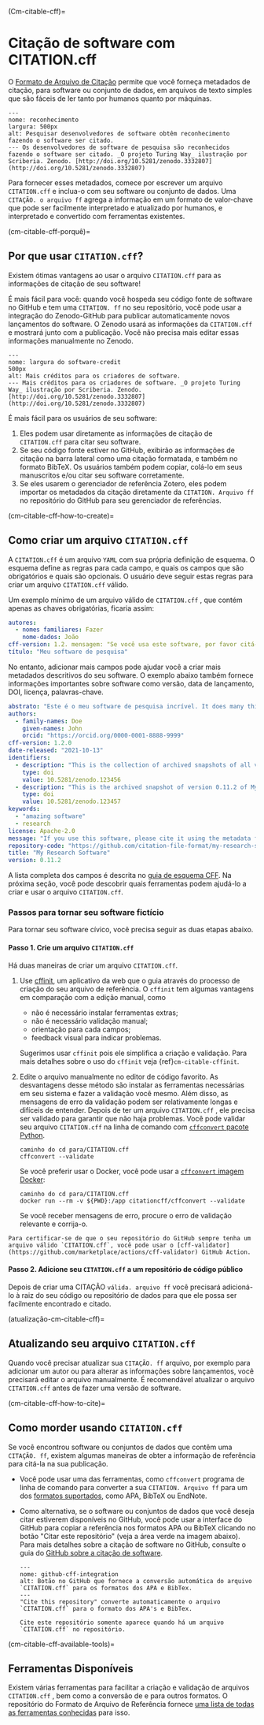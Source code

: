 (Cm-citable-cff)=
# Citação de software com CITATION.cff

O [Formato de Arquivo de Citação](https://citation-file-format.github.io) permite que você forneça metadados de citação, para software ou conjunto de dados, em arquivos de texto simples que são fáceis de ler tanto por humanos quanto por máquinas.

```{figure} ../../figures/recognition.jpg
---
nome: reconhecimento
largura: 500px
alt: Pesquisar desenvolvedores de software obtêm reconhecimento fazendo o software ser citado.
--- Os desenvolvedores de software de pesquisa são reconhecidos fazendo o software ser citado. _O projeto Turing Way_ ilustração por Scriberia. Zenodo. [http://doi.org/10.5281/zenodo.3332807](http://doi.org/10.5281/zenodo.3332807)
```

Para fornecer esses metadados, comece por escrever um arquivo `CITATION.cff` e inclua-o com seu software ou conjunto de dados. Uma `CITAÇÃO. o arquivo ff` agrega a informação em um formato de valor-chave que pode ser facilmente interpretado e atualizado por humanos, e interpretado e convertido com ferramentas existentes.

(cm-citable-cff-porquê)=
## Por que usar `CITATION.cff`?

Existem ótimas vantagens ao usar o arquivo `CITATION.cff` para as informações de citação de seu software!

É mais fácil para você: quando você hospeda seu código fonte de software no GitHub e tem uma `CITATION. ff` no seu repositório, você pode usar a integração do Zenodo-GitHub para publicar automaticamente novos lançamentos do software. O Zenodo usará as informações da `CITATION.cff` e mostrará junto com a publicação. Você não precisa mais editar essas informações manualmente no Zenodo.

```{figure} ../../figures/software-credit.jpg
---
nome: largura do software-credit
500px
alt: Mais créditos para os criadores de software.
--- Mais créditos para os criadores de software. _O projeto Turing Way_ ilustração por Scriberia. Zenodo. [http://doi.org/10.5281/zenodo.3332807](http://doi.org/10.5281/zenodo.3332807)
```

É mais fácil para os usuários de seu software:
1. Eles podem usar diretamente as informações de citação de `CITATION.cff` para citar seu software.
2. Se seu código fonte estiver no GitHub, exibirão as informações de citação na barra lateral como uma citação formatada, e também no formato BibTeX. Os usuários também podem copiar, colá-lo em seus manuscritos e/ou citar seu software corretamente.
3. Se eles usarem o gerenciador de referência Zotero, eles podem importar os metadados da citação diretamente da `CITATION. Arquivo ff` no repositório do GitHub para seu gerenciador de referências.

(cm-citable-cff-how-to-create)=
## Como criar um arquivo `CITATION.cff`

A `CITATION.cff` é um arquivo `YAML` com sua própria definição de esquema. O esquema define as regras para cada campo, e quais os campos que são obrigatórios e quais são opcionais. O usuário deve seguir estas regras para criar um arquivo `CITATION.cff` válido.

Um exemplo mínimo de um arquivo válido de `CITATION.cff` , que contém apenas as chaves obrigatórias, ficaria assim:

```yaml
autores:
  - nomes familiares: Fazer
    nome-dados: João
cff-version: 1.2. mensagem: "Se você usa este software, por favor citá-lo usando os metadados deste arquivo."
título: "Meu software de pesquisa"
```

No entanto, adicionar mais campos pode ajudar você a criar mais metadados descritivos do seu software. O exemplo abaixo também fornece informações importantes sobre software como versão, data de lançamento, DOI, licença, palavras-chave.

```yaml
abstrato: "Este é o meu software de pesquisa incrível. It does many things."
authors:
  - family-names: Doe
    given-names: John
    orcid: "https://orcid.org/0000-0001-8888-9999"
cff-version: 1.2.0
date-released: "2021-10-13"
identifiers:
  - description: "This is the collection of archived snapshots of all versions of My Research Software"
    type: doi
    value: 10.5281/zenodo.123456
  - description: "This is the archived snapshot of version 0.11.2 of My Research Software"
    type: doi
    value: 10.5281/zenodo.123457
keywords:
  - "amazing software"
  - research
license: Apache-2.0
message: "If you use this software, please cite it using the metadata from this file."
repository-code: "https://github.com/citation-file-format/my-research-software"
title: "My Research Software"
version: 0.11.2
```

A lista completa dos campos é descrita no [guia de esquema CFF](https://github.com/citation-file-format/citation-file-format/blob/main/schema-guide.md). Na próxima seção, você pode descobrir quais ferramentas podem ajudá-lo a criar e usar o arquivo `CITATION.cff`.

### Passos para tornar seu software fictício

Para tornar seu software cívico, você precisa seguir as duas etapas abaixo.

#### Passo 1. Crie um arquivo `CITATION.cff`

Há duas maneiras de criar um arquivo `CITATION.cff`.

1. Use [cffinit](https://citation-file-format.github.io/cff-initializer-javascript/), um aplicativo da web que o guia através do processo de criação do seu arquivo de referência. O `cffinit` tem algumas vantagens em comparação com a edição manual, como

    - não é necessário instalar ferramentas extras;
    - não é necessário validação manual;
    - orientação para cada campos;
    - feedback visual para indicar problemas.

    Sugerimos usar `cffinit` pois ele simplifica a criação e validação. Para mais detalhes sobre o uso do `cffinit` veja {ref}`cm-citable-cffinit`.

2. Edite o arquivo manualmente no editor de código favorito. As desvantagens desse método são instalar as ferramentas necessárias em seu sistema e fazer a validação você mesmo. Além disso, as mensagens de erro da validação podem ser relativamente longas e difíceis de entender. Depois de ter um arquivo `CITATION.cff` , ele precisa ser validado para garantir que não haja problemas. Você pode validar seu arquivo `CITATION.cff` na linha de comando com [`cffconvert` pacote Python](https://pypi.org/project/cffconvert/).

    ```shell
    caminho do cd para/CITATION.cff
    cffconvert --validate
    ```

    Se você preferir usar o Docker, você pode usar a [`cffconvert` imagem Docker](https://hub.docker.com/r/citationcff/cffconvert):

    ```shell
    caminho do cd para/CITATION.cff
    docker run --rm -v ${PWD}:/app citationcff/cffconvert --validate
    ```

    Se você receber mensagens de erro, procure o erro de validação relevante e corrija-o.

```{note}
Para certificar-se de que o seu repositório do GitHub sempre tenha um arquivo válido `CITATION.cff`, você pode usar o [cff-validator](https://github.com/marketplace/actions/cff-validator) GitHub Action.
```

#### Passo 2. Adicione seu `CITATION.cff` a um repositório de código público

Depois de criar uma CITAÇÃO `válida. arquivo ff` você precisará adicioná-lo à raiz do seu código ou repositório de dados para que ele possa ser facilmente encontrado e citado.

(atualização-cm-citable-cff)=
## Atualizando seu arquivo `CITATION.cff`

Quando você precisar atualizar sua `CITAÇÃO. ff` arquivo, por exemplo para adicionar um autor ou para alterar as informações sobre lançamentos, você precisará editar o arquivo manualmente. É recomendável atualizar o arquivo `CITATION.cff` antes de fazer uma versão de software.

(cm-citable-cff-how-to-cite)=
## Como morder usando `CITATION.cff`

Se você encontrou software ou conjuntos de dados que contêm uma `CITAÇÃO. ff`, existem algumas maneiras de obter a informação de referência para citá-la na sua publicação.

- Você pode usar uma das ferramentas, como `cffconvert` programa de linha de comando para converter a sua `CITATION. Arquivo ff` para um dos [formatos suportados](https://github.com/citation-file-format/cff-converter-python#supported-output-formats), como APA, BibTeX ou EndNote.

- Como alternativa, se o software ou conjuntos de dados que você deseja citar estiverem disponíveis no GitHub, você pode usar a interface do GitHub para copiar a referência nos formatos APA ou BibTeX clicando no botão "Citar este repositório" (veja a área verde na imagem abaixo). Para mais detalhes sobre a citação de software no GitHub, consulte o guia do [GitHub sobre a citação de software](https://docs.github.com/en/repositories/managing-your-repositorys-settings-and-features/customizing-your-repository/about-citation-files).

  ```{figure} ../../figures/github-cff-integration.jpg
  ---
  nome: github-cff-integration
  alt: Botão no GitHub que fornece a conversão automática do arquivo `CITATION.cff` para os formatos dos APA e BibTex.
  ---
  "Cite this repository" converte automaticamente o arquivo `CITATION.cff` para o formato dos APA's e BibTex.
  ```

  ```{note}
  Cite este repositório somente aparece quando há um arquivo `CITATION.cff` no repositório.
  ```

(cm-citable-cff-available-tools)=
## Ferramentas Disponíveis

Existem várias ferramentas para facilitar a criação e validação de arquivos `CITATION.cff` , bem como a conversão de e para outros formatos. O repositório do Formato de Arquivo de Referência fornece [uma lista de todas as ferramentas conhecidas](https://github.com/citation-file-format/citation-file-format#tools-to-work-with-citationcff-files-wrench) para isso.
